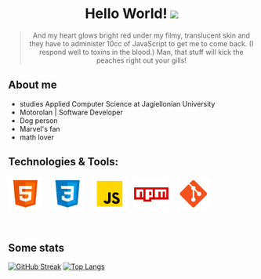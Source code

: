 <h1 align="center">
Hello World! <img src="https://user-images.githubusercontent.com/18665370/170464805-507311d0-6d8a-4658-a249-4429b2586cc6.gif" width="30"/>
</h1>

<blockquote align="center">And my heart glows bright red under my filmy, translucent skin and they have to
administer 10cc of JavaScript to get me to come back. (I respond well to toxins in the
blood.) Man, that stuff will kick the peaches right out your gills!</blockquote>
  
<h2>
  About me
</h2>
<ul>
  <li>studies Applied Computer Science at Jagiellonian University</li>
  <li>Motorolan | Software Developer </li>
  <li>Dog person</li>
  <li>Marvel's fan</li>
  <li>math lover</li>
</ul>


<!-- From [chandan-reddy-k](https://github.com/chandan-reddy-k) -->
<h2>
  Technologies & Tools:
</h2>
<p>
<code><img height="70" src="https://github.com/chandan-reddy-k/chandan-reddy-k/blob/master/assets/html.png"></code> &nbsp;&nbsp;
<code><img height="70" src="https://github.com/chandan-reddy-k/chandan-reddy-k/blob/master/assets/css.png"></code> &nbsp;&nbsp;
<code><img height="70" src="https://github.com/chandan-reddy-k/chandan-reddy-k/blob/master/assets/js.png"></code> &nbsp;&nbsp;
<code><img height="70" src="https://github.com/chandan-reddy-k/chandan-reddy-k/blob/master/assets/npm.png"></code> &nbsp;&nbsp;
<code><img height="70" src="https://github.com/chandan-reddy-k/chandan-reddy-k/blob/master/assets/git.png"></code> &nbsp;&nbsp;
</p>

<br/>
     
<h2>
  Some stats
</h2>
<p>
  
[![GitHub Streak](https://streak-stats.demolab.com?user=sern1k&theme=highcontrast&hide_border=true&border_radius=25&date_format=j%20M%5B%20Y%5D&background=DD272700)](https://git.io/streak-stats)
[![Top Langs](https://github-readme-stats.vercel.app/api/top-langs/?username=sern1k&layout=compact&theme=transparent&hide_border=true&border_radius=25&text_color=ffffff)](https://github.com/anuraghazra/github-readme-stats)
  
</p>

<br/>
